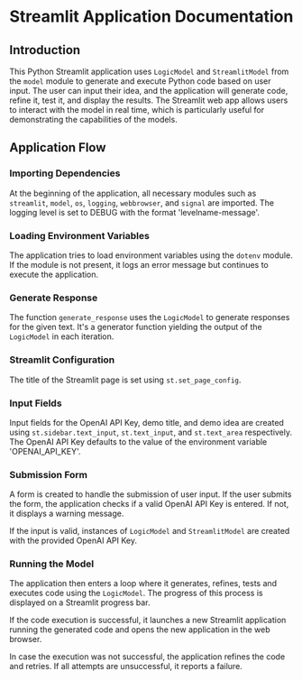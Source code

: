 # Streamlit Application Documentation

## Introduction

This Python Streamlit application uses `LogicModel` and `StreamlitModel` from the `model` module to generate and execute Python code based on user input. The user can input their idea, and the application will generate code, refine it, test it, and display the results. The Streamlit web app allows users to interact with the model in real time, which is particularly useful for demonstrating the capabilities of the models.

## Application Flow

### Importing Dependencies

At the beginning of the application, all necessary modules such as `streamlit`, `model`, `os`, `logging`, `webbrowser`, and `signal` are imported. The logging level is set to DEBUG with the format 'levelname-message'.

### Loading Environment Variables

The application tries to load environment variables using the `dotenv` module. If the module is not present, it logs an error message but continues to execute the application.

### Generate Response

The function `generate_response` uses the `LogicModel` to generate responses for the given text. It's a generator function yielding the output of the `LogicModel` in each iteration.

### Streamlit Configuration

The title of the Streamlit page is set using `st.set_page_config`.

### Input Fields

Input fields for the OpenAI API Key, demo title, and demo idea are created using `st.sidebar.text_input`, `st.text_input`, and `st.text_area` respectively. The OpenAI API Key defaults to the value of the environment variable 'OPENAI_API_KEY'.

### Submission Form

A form is created to handle the submission of user input. If the user submits the form, the application checks if a valid OpenAI API Key is entered. If not, it displays a warning message.

If the input is valid, instances of `LogicModel` and `StreamlitModel` are created with the provided OpenAI API Key.

### Running the Model

The application then enters a loop where it generates, refines, tests and executes code using the `LogicModel`. The progress of this process is displayed on a Streamlit progress bar.

If the code execution is successful, it launches a new Streamlit application running the generated code and opens the new application in the web browser.

In case the execution was not successful, the application refines the code and retries. If all attempts are unsuccessful, it reports a failure.

